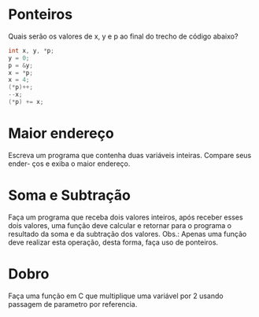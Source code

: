 # Ponteiros

Quais serão os valores de x, y e p ao final do trecho de código
abaixo?

```cpp
int x, y, *p;
y = 0;
p = &y;
x = *p;
x = 4;
(*p)++;
--x;
(*p) += x;
```


# Maior endereço

Escreva um programa que contenha duas variáveis inteiras. Compare seus ender-
ços e exiba o maior endereço.

# Soma e Subtração

Faça um programa que receba dois valores inteiros, após receber esses dois
valores, uma função deve calcular e retornar para o programa o resultado da soma
e da subtração dos valores. Obs.: Apenas uma função deve realizar esta operação,
desta forma, faça uso de ponteiros.

# Dobro


Faça uma função em C que multiplique uma variável por 2 usando passagem de parametro por referencia.

# 